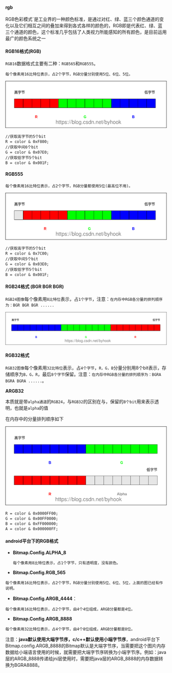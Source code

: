#### rgb

RGB色彩模式`是工业界的一种颜色标准，是通过对红、绿、蓝三个颜色通道的变化以及它们相互之间的叠加来得到各式各样的颜色的，RGB即是代表红、绿、蓝三个通道的颜色，这个标准几乎包括了人类视力所能感知的所有颜色，是目前运用最广的颜色系统之一

#### RGB16格式(RGB)

`RGB16`数据格式主要有二种：`RGB565`和`RGB555`。

```
每个像素用16比特位表示，占2个字节，RGB分量分别使用5位、6位、5位。
```

![](01.png)



```
//获取高字节的5个bit
R = color & 0xF800;
//获取中间6个bit
G = color & 0x07E0;
//获取低字节5个bit
B = color & 0x001F;

```

#### **RGB555**

```
每个像素用16比特位表示，占2个字节，RGB分量都使用5位(最高位不用)。
```

![](02.png)



```
//获取高字节的5个bit
R = color & 0x7C00;
//获取中间5个bit
G = color & 0x03E0;
//获取低字节5个bit
B = color & 0x001F;
```



#### RGB24格式 (BGR BGR BGR)

`RGB24图像`每个像素用`8比特位`表示，占`1个字节`，注意：`在内存中RGB各分量的排列顺序为：BGR BGR BGR ......`



![](03.png)

#### RGB32格式



`RGB32图像`每个像素用`32比特位`表示，占`4个字节`，`R，G，B`分量分别用8个bit表示，存储顺序为`B，G，R`，最后`8个字节`保留。注意：`在内存中RGB各分量的排列顺序为：BGRA BGRA BGRA ......`。



**ARGB32**

本质就是带`alpha通道`的`RGB24`，与`RGB32`的区别在与，保留的`8个bit`用来表示透明，也就是`alpha`的值



在内存中的分量排列顺序如下

![](04.png)





```
R = color & 0x0000FF00;
G = color & 0x00FF0000;
B = color & 0xFF000000;
A = color & 0x000000FF;
```



#### android平台下的RGB格式

- **Bitmap.Config.ALPHA_8**

  ```
  每个像素用8比特位表示，占1个字节，只有透明度，没有颜色。
  ```

-  **Bitmap.Config.RGB_565**

```
每个像素用16比特位表示，占2个字节，RGB分量分别使用5位、6位、5位，上面的图已经有作说明。
```

- **Bitmap.Config.ARGB_4444**：

```
每个像素用16比特位表示，占2个字节，由4个4位组成，ARGB分量都是4位。
```

- **Bitmap.Config.ARGB_8888**

```
每个像素用32比特位表示，占4个字节，由4个8位组成，ARGB分量都是8位。
```



注意：**java默认使用大端字节序，c/c++默认使用小端字节序**，android平台下Bitmap.config.ARGB_8888的Bitmap默认是大端字节序，当需要把这个图片内存数据给小端语言使用的时候，就需要把大端字节序转换为小端字节序。例如：java层的ARGB_8888传递给jni层使用时，需要把java层的ARGB_8888的内存数据转换为BGRA8888。






